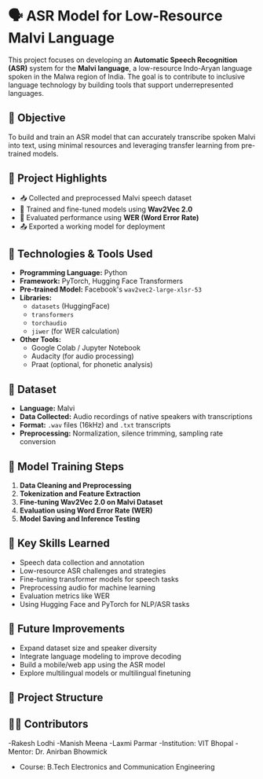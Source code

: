 # 🗣️ ASR Model for Low-Resource Malvi Language

This project focuses on developing an **Automatic Speech Recognition (ASR)** system for the **Malvi language**, a low-resource Indo-Aryan language spoken in the Malwa region of India. The goal is to contribute to inclusive language technology by building tools that support underrepresented languages.

## 🎯 Objective

To build and train an ASR model that can accurately transcribe spoken Malvi into text, using minimal resources and leveraging transfer learning from pre-trained models.

## 📌 Project Highlights

- 📥 Collected and preprocessed Malvi speech dataset
- 🧠 Trained and fine-tuned models using **Wav2Vec 2.0**
- 🧪 Evaluated performance using **WER (Word Error Rate)**
- 📤 Exported a working model for deployment

## 🧰 Technologies & Tools Used

- **Programming Language:** Python
- **Framework:** PyTorch, Hugging Face Transformers
- **Pre-trained Model:** Facebook's `wav2vec2-large-xlsr-53`
- **Libraries:** 
  - `datasets` (HuggingFace)
  - `transformers`
  - `torchaudio`
  - `jiwer` (for WER calculation)
- **Other Tools:**
  - Google Colab / Jupyter Notebook
  - Audacity (for audio processing)
  - Praat (optional, for phonetic analysis)

## 📁 Dataset

- **Language:** Malvi
- **Data Collected:** Audio recordings of native speakers with transcriptions
- **Format:** `.wav` files (16kHz) and `.txt` transcripts
- **Preprocessing:** Normalization, silence trimming, sampling rate conversion

## 🔧 Model Training Steps

1. **Data Cleaning and Preprocessing**
2. **Tokenization and Feature Extraction**
3. **Fine-tuning Wav2Vec 2.0 on Malvi Dataset**
4. **Evaluation using Word Error Rate (WER)**
5. **Model Saving and Inference Testing**

## 🧠 Key Skills Learned

- Speech data collection and annotation
- Low-resource ASR challenges and strategies
- Fine-tuning transformer models for speech tasks
- Preprocessing audio for machine learning
- Evaluation metrics like WER
- Using Hugging Face and PyTorch for NLP/ASR tasks

## 🚀 Future Improvements

- Expand dataset size and speaker diversity
- Integrate language modeling to improve decoding
- Build a mobile/web app using the ASR model
- Explore multilingual models or multilingual finetuning

## 📂 Project Structure


## 🙋‍♂️ Contributors

-Rakesh Lodhi 
-Manish Meena
-Laxmi Parmar
-Institution: VIT Bhopal
-Mentor: Dr. Anirban Bhowmick
- Course: B.Tech Electronics and Communication Engineering
